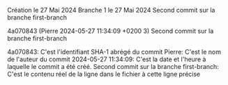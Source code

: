Création le 27 Mai 2024
Branche 1 le 27 Mai 2024
Second commit sur la branche first-branch

4a070843 (Pierre 2024-05-27 11:34:09 +0200 3) Second commit sur la branche first-branch

4a070843: C'est l'identifiant SHA-1 abrégé du commit
Pierre: C'est le nom de l'auteur du commit
2024-05-27 11:34:09: C'est la date et l'heure à laquelle le commit a été créé.
Second commit sur la branche first-branch: C'est le contenu réel de la ligne dans le fichier à cette ligne précise